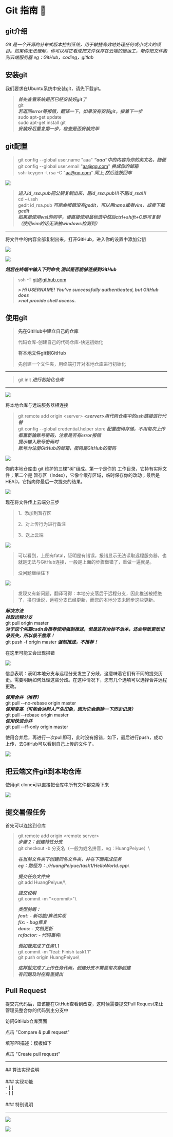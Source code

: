# Git 指南 🚀

## git介绍

*Git
是一个开源的分布式版本控制系统，用于敏捷高效地处理任何或小或大的项目。如果你无法理解，你可以将它看成把文件保存在云端的搬运工，帮你把文件搬到云端服务器
eg：GitHub，coding，gitlab*

## 安装git

我们要求在Ubuntu系统中安装git，请先下载git。

> ***首先查看系统是否已经安装好git了***\
> git\
> ***若返回error等报错，翻译一下，如果没有安装git，接着下一步***\
> sudo apt-get update\
> sudo apt-get install git\
> ***安装好后重复第一步，检查是否安装完毕***


## git配置
<!-- ============ 配置章节开始 ============ -->
>  git config \--global user.name \"aaa\"
>  ***\"aaa"中的内容为你的英文名，随便***\
>  git config \--global user.email \"aa@qq.com\" ***换成你的邮箱***\
>  ssh-keygen -t rsa -C \"aa@qq.com\" ***同上,然后连按回车***

![](images/1.png)

>  ***进入id_rsa.pub把公钥复制出来，是id_rsa.pub!!!不是id_rsa!!!***\
>  cd \~/.ssh\
>  gedit id_rsa.pub ***可能会报错没有gedit，可以用nano或者vim，或者下载gedit***\
>  ***如果是使用wsl的同学，请直接使用鼠标选中然后ctrl+shift+C即可复制（使用vim的话无法被windows检测到）***

  -----------------------------------------------------------------------------------------------------

将文件中的内容全部复制出来，打开GitHub，进入你的设置中添加公钥

![](images/2.png)

![](images/3.png)

***然后在终端中输入下列命令,测试是否能够连接到GitHub***

>  ssh -T git@github.com
> 
>  ***> Hi USERNAME! You\'ve successfully authenticated, but GitHub does***\
>  ***\>not provide shell access.***


## 使用git

> **先在GitHub中建立自己的仓库**
>
> 代码仓库-创建自己的代码仓库-快速初始化
>
> **将本地文件git到GitHub**
>
> 先创建一个文件夹，用终端打开对本地仓库进行初始化

  -----------------------------------------------------------------------
  >git init ***进行初始化仓库***
  -----------------------------------------------------------------------

![](images/4.png)

将本地仓库与远端服务器相连接

>  git remote add origin \<server\>
>  ***\<server\>用代码仓库中的ssh链接进行代替***\
>  git config \--global credential.helper store
>  ***配置密码存储，不用每次上传都重新输账号密码，注意是否有error报错***\
>  ***提示输入账号密码时***\
>  ***账号为注册GitHub的邮箱，密码是GitHub的密码***

![](images/5.png)

你的本地仓库由 git 维护的三棵"树"组成。第一个是你的
工作目录，它持有实际文件；第二个是
暂存区（Index），它像个缓存区域，临时保存你的改动；最后是
HEAD，它指向你最后一次提交的结果。

![](images/6.png)

现在将文件传上云端分三步

> 1、添加到暂存区
>
> 2、对上传行为进行备注
>
> 3、送上云端

 ![](images/7.png)

> 可以看到，上图有fatal，证明是有错误，报错显示无法读取远程服务器，也就是无法与GitHub连接，一般是上面的步骤做错了，重做一遍就是。
>
> 没问题继续往下
>
 ![](images/8.png)
>
> 发现又有新问题，翻译可得：本地分支落后于远程分支，因此推送被拒绝了，换句话说，远程分支已经更新，而您的本地分支未同步这些更新。

  ***解决方法***\
  ***拉取远程分支***\
  git pull origin master\
  ***对于这个问题csdn会推荐使用强制推送，但是这样治标不治本，还会导致更改记录丢失，所以极不推荐！***\
  git push -f origin master ***强制推送，不推荐！***

在这里可能又会出现报错

![](images/9.png)

信息表明：表明本地分支与远程分支发生了分歧，这意味着它们有不同的提交历史。需要明确如何处理这些分歧。在这种情况下，您有几个选项可以选择合并远程更改。

  ***使用合并（推荐）***\
  git pull \--no-rebase origin master\
  ***使用变基（可能会对别人产生印象，因为它会删除一下历史记录）***\
  git pull \--rebase origin master\
  ***使用快进合并***\
  git pull \--ff-only origin master


使用合并后，再进行一次pull即可，此时没有报错，如下，最后进行push，成功上传，去GitHub可以看到自己上传的文件了。

![](images/10.png)

## 把云端文件git到本地仓库

使用git clone可以直接把仓库中所有文件都克隆下来

![](images/11.png)

## 提交暑假任务

首先可以连接到仓库

>git remote add origin \<remote server\>\
>***步骤 2：创建特性分支***\
>git checkout -b 分支名（一般为姓名拼音，eg：HuangPeiyue）\
>
>***在当前文件夹下创建同名文件夹，并在下面完成任务***\
>***eg：路径为：./HuangPeiyue/task1/HelloWorld.cpp***\
>
>***提交任务文件夹***\
>git add HuangPeiyue/\
>
>***提交说明***\
>git commit -m \"\<commit\>\"\
>
>***类型前缀：***\
>***feat: - 新功能/算法实现***\
>***fix: - bug修复***\
>***docs: - 文档更新***\
>***refactor: - 代码重构***\
>
>***假如我完成了任务1.1***\
>git commit -m \"feat: Finish task1.1\"\
>git push origin HuangPeiyue\
>
>***这样就完成了上传任务代码，创建分支不需要每次都创建***\
>***有问题及时在群里提出***

## Pull Request

提交完代码后，应该能在GitHub查看到改变，这时候需要提交Pull
Request来让管理员整合你的代码到主分支中

访问GitHub仓库页面

点击 \"Compare & pull request\"

填写PR描述：模板如下

点击 \"Create pull request\"

  -----------------------------------------------------------------------
 
  \## 算法实现说明\
  \
  \### 实现功能\
  \- \[ \]\
  \- \[ \]\
  \
  \### 特别说明
  
  -----------------------------------------------------------------------

![](images/12.png)

![](images/13.png)



















